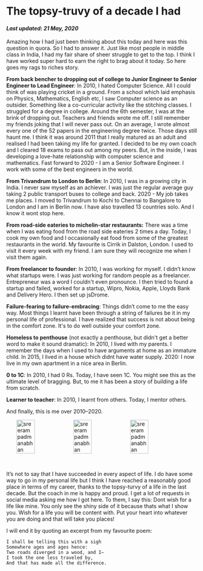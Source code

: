 # The topsy-truvy of a decade I had

#### *Last updated: 21 May, 2020*

Amazing how I had just been thinking about this today and here was this question in quora. So I had to answer it. Just like most people in middle class in India, I had my fair share of sheer struggle to get to the top. I think I have worked super hard to earn the right to brag about it today. So here goes my rags to riches story.

**From back bencher to dropping out of college to Junior Engineer to Senior Engineer to Lead Engineer**: In 2010, I hated Computer Science. All I could think of was playing cricket in a ground. From a school which laid emphasis on Physics, Mathematics, English etc, I saw Computer science as an outsider. Something like a co-curricular activity like the stitching classes. I struggled for a degree in college. Around the 6th semester, I was at the brink of dropping out. Teachers and friends wrote me off. I still remember my friends joking that I will never pass out. On an average, I wrote almost every one of the 52 papers in the engineering degree twice. Those days still haunt me. I think it was around 2011 that I really matured as an adult and realised I had been taking my life for granted. I decided to be my own coach and I cleared 18 exams to pass out among my peers. But, in the inside, I was developing a love-hate relationship with computer science and mathematics. Fast forward to 2020 - I am a Senior Software Engineer. I work with some of the best engineers in the world.

**From Trivandrum to London to Berlin**: In 2010, I was in a growing city in India. I never saw myself as an achiever. I was just the regular average guy taking 2 public transport buses to college and back. 2020 - My job takes me places. I moved to Trivandrum to Kochi to Chennai to Bangalore to London and I am in Berlin now. I have also travelled 13 countries solo. And I know it wont stop here.

**From road-side eateries to michelin-star restaurants:** There was a time when I was eating food from the road side eateries 2 times a day. Today, I cook my own food and I occasionally eat food from some of the greatest restaurants in the world. My favourite is Cirrik in Dalston, London. I used to visit it every week with my friend. I am sure they will recognize me when I visit them again.

**From freelancer to founder**: In 2010, I was working for myself. I didn’t know what startups were. I was just working for random people as a freelancer. Entrepreneur was a word I couldn't even pronounce. I then tried to found a startup and failed, worked for a startup, Wipro, Nokia, Apple, Lloyds Bank and Delivery Hero. I then set up jsDrome.

**Failure-fearing to failure-embracing**: Things didn’t come to me the easy way. Most things I learnt have been through a string of failures be it in my personal life of professional. I have realized that success is not about being in the comfort zone. It's to do well outside your comfort zone.

**Homeless to penthouse** (not exactly a penthouse, but didn't get a better word to make it sound dramatic): In 2010, I lived with my parents. I remember the days when I used to have arguments at home as an immature child. In 2015, I lived in a house which didnt have water supply. 2020: I now live in my own apartment in a nice area in Berlin.

**0 to 1C**: In 2010, I had 0 Rs. Today, I have seen 1C. You might see this as the ultimate level of bragging. But, to me it has been a story of building a life from scratch.

**Learner to teacher**: In 2010, I learnt from others. Today, I mentor others.

And finally, this is me over 2010–2020.

<div style="display: flex; align-items: center; justify-content: center">
  <img style="width: calc(33% - 2px); max-height: 150px; max-width:150px" alt='sreeram padmanabhan' src='https://qph.fs.quoracdn.net/main-qimg-131e90f77e69d79f3f403e6bdcb859aa'/>
  <img style="width: calc(33% - 2px); max-height: 150px; max-width:150px" alt='sreeram padmanabhan' src='https://qph.fs.quoracdn.net/main-qimg-19a1842aecf15bbd591e0be3c6d29714'/>
  <img style="width: calc(33% - 2px); max-height: 150px; max-width:150px" alt='sreeram padmanabhan' src='/img/sreeram.jpg'/>
</div>

&nbsp;

It’s not to say that I have succeeded in every aspect of life. I do have some way to go in my personal life but I think I have reached a reasonably good place in terms of my career, thanks to the topsy-turvy of a life in the last decade. But the coach in me is happy and proud. I get a lot of requests in social media asking me how I got here. To them, I say this: Dont wish for a life like mine. You only see the shiny side of it because thats what I show you. Wish for a life you will be content with. Put your heart into whatever you are doing and that will take you places!

I will end it by quoting an excerpt from my favourite poem:

    I shall be telling this with a sigh
    Somewhere ages and ages hence:
    Two roads diverged in a wood, and I—
    I took the one less traveled by,
    And that has made all the difference.

